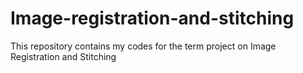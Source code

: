 # Image-registration-and-stitching

This repository contains my codes for the term project on Image Registration and Stitching
